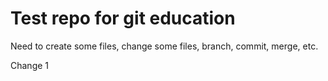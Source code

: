 Test repo for git education
===========================

Need to create some files, change some files, branch, commit, merge, etc.

Change 1